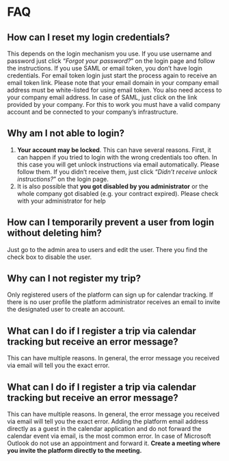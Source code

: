 # FAQ

## How can I reset my login credentials?

This depends on the login mechanism you use. If you use username and password just click “_Forgot your password?_” on the login page and follow the instructions. If you use SAML or email token, you don’t have login credentials. For email token login just start the process again to receive an email token link. Please note that your email domain in your company email address must be white-listed for using email token. You also need access to your company email address. In case of SAML, just click on the link provided by your company. For this to work you must have a valid company account and be connected to your company’s infrastructure.

## Why am I not able to login?

1. **Your account may be locked**. This can have several reasons. First, it can happen if you tried to login with the wrong credentials too often. In this case you will get unlock instructions via email automatically. Please follow them. If you didn’t receive them, just click “_Didn’t receive unlock instructions?_” on the login page.
2. It is also possible that **you got disabled by you administrator** or the whole company got disabled \(e.g. your contract expired\). Please check with your administrator for help

## How can I temporarily prevent a user from login without deleting him?

Just go to the admin area to users and edit the user. There you find the check box to disable the user.

## Why can I not register my trip?

Only registered users of the platform can sign up for calendar tracking. If there is no user profile the platform administrator receives an email to invite the designated user to create an account.

## What can I do if I register a trip via calendar tracking but receive an error message?

This can have multiple reasons. In general, the error message you received via email will tell you the exact error.

## What can I do if I register a trip via calendar tracking but receive an error message?

This can have multiple reasons. In general, the error message you received via email will tell you the exact error. Adding the platform email address directly as a guest in the calendar application and do not forward the calendar event via email, is the most common error. In case of Microsoft Outlook do not use an appointment and forward it. **Create a meeting where you invite the platform directly to the meeting.**

